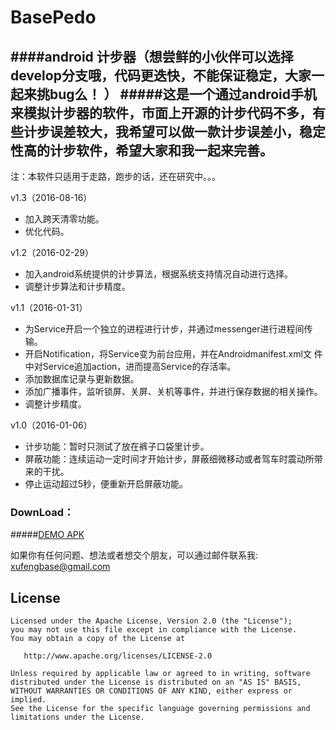 # BasePedo
####android 计步器（想尝鲜的小伙伴可以选择develop分支哦，代码更迭快，不能保证稳定，大家一起来挑bug么！ ）
#####这是一个通过android手机来模拟计步器的软件，市面上开源的计步代码不多，有些计步误差较大，我希望可以做一款计步误差小，稳定性高的计步软件，希望大家和我一起来完善。
------
     
注：本软件只适用于走路，跑步的话，还在研究中。。。

 v1.3（2016-08-16）
* 加入跨天清零功能。
* 优化代码。
 
 
v1.2（2016-02-29）
* 加入android系统提供的计步算法，根据系统支持情况自动进行选择。
* 调整计步算法和计步精度。
 
v1.1（2016-01-31）
* 为Service开启一个独立的进程进行计步，并通过messenger进行进程间传输。
* 开启Notification，将Service变为前台应用，并在Androidmanifest.xml文
   件中对Service追加action，进而提高Service的存活率。
* 添加数据库记录与更新数据。
* 添加广播事件，监听锁屏、关屏、关机等事件，并进行保存数据的相关操作。
* 调整计步精度。
    
v1.0（2016-01-06）
* 计步功能：暂时只测试了放在裤子口袋里计步。
* 屏蔽功能：连续运动一定时间才开始计步，屏蔽细微移动或者驾车时震动所带来的干扰。
* 停止运动超过5秒，便重新开启屏蔽功能。
  

### DownLoad：
#####[DEMO APK](https://github.com/xfmax/BasePedo/raw/master/sample/basepedo.apk)

如果你有任何问题、想法或者想交个朋友，可以通过邮件联系我:
xufengbase@gmail.com


## License


    Licensed under the Apache License, Version 2.0 (the "License");
    you may not use this file except in compliance with the License.
    You may obtain a copy of the License at

       http://www.apache.org/licenses/LICENSE-2.0

    Unless required by applicable law or agreed to in writing, software
    distributed under the License is distributed on an "AS IS" BASIS,
    WITHOUT WARRANTIES OR CONDITIONS OF ANY KIND, either express or implied.
    See the License for the specific language governing permissions and
    limitations under the License.
